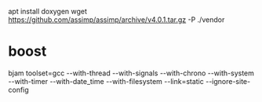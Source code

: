 apt install doxygen
wget https://github.com/assimp/assimp/archive/v4.0.1.tar.gz -P ./vendor

# boost
bjam toolset=gcc --with-thread --with-signals --with-chrono --with-system --with-timer --with-date_time --with-filesystem --link=static --ignore-site-config